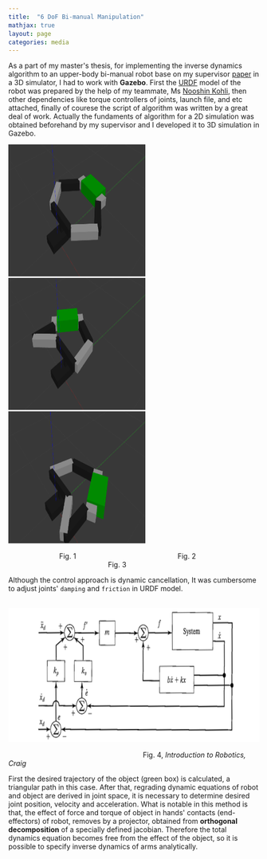 ```yaml
---
title:  "6 DoF Bi-manual Manipulation"
mathjax: true
layout: page
categories: media
---
```


As a part of my master's thesis, for implementing the inverse dynamics algorithm to an upper-body bi-manual robot base on my supervisor [paper](https://www.researchgate.net/publication/320330613_Inverse_Dynamics_Control_of_Bimanual_Object_Manipulation_Using_Orthogonal_Decomposition_An_Analytic_Approach) in a 3D simulator, I had to work with __Gazebo__. First the [URDF](http://wiki.ros.org/urdf) model of the robot was prepared by the help of my teammate, Ms [Nooshin Kohli](https://github.com/nooshin-kohli), then other dependencies like torque controllers of joints, launch file, and etc attached, finally of courese the script of algorithm was written by a great deal of work. Actually the fundaments of algorithm for a 2D simulation was obtained beforehand by my supervisor and I developed it to 3D simulation in Gazebo.

<p>
  <img style="text-align:left;" width="275" height="265" src="/img/6dof_bimanual_manipulation/bimanual_1.png" alt="Logo">
  <img style="text-align:center;" width="275" height="265" src="/img/6dof_bimanual_manipulation/bimanual_2.png" alt="Logo">
  <img style="text-align:right;" width="275" height="265" src="/img/6dof_bimanual_manipulation/bimanual_3.png" alt="Logo">
  <figcaption>
    &emsp;&emsp;&emsp;&emsp;&emsp;&emsp;&emsp; Fig. 1
    &emsp;&emsp;&emsp;&emsp;&emsp;&emsp;&emsp;&emsp;&emsp;&emsp;&emsp;&emsp;&emsp;&emsp; Fig. 2
    &emsp;&emsp;&emsp;&emsp;&emsp;&emsp;&emsp;&emsp;&emsp;&emsp;&emsp;&emsp;&emsp;&emsp; Fig. 3 
  </figcaption>
</p>

Although the control approach is dynamic cancellation, It was cumbersome to adjust joints' `damping` and `friction` in URDF model.

<p>
  &emsp;&emsp;&emsp;&emsp;&emsp;&emsp;&emsp;
  <img style="text-align:center;" width="651" height="269" src="/img/6dof_bimanual_manipulation/control_system.png" alt="Logo">  
  <figcaption>
    &emsp;&emsp;&emsp;&emsp;&emsp;&emsp;&emsp;&emsp;&emsp;&emsp;&emsp;&emsp;&emsp;&emsp;&emsp;&emsp;&emsp;&emsp;&emsp;
    Fig. 4, <i> Introduction to Robotics, Craig </i>
  </figcaption>
</p>

First the desired trajectory of the object (green box) is calculated, a triangular path in this case. After that, regrading dynamic equations of robot and object are derived in joint space, it is necessary to determine desired joint position, velocity and acceleration.
What is notable in this method is that, the effect of force and torque of object in hands' contacts (end-effectors) of robot, removes by a projector, obtained from __orthogonal decomposition__ of a specially defined jacobian. Therefore the total dynamics equation becomes free from the effect of the object, so it is possible to specify inverse dynamics of arms analytically.






